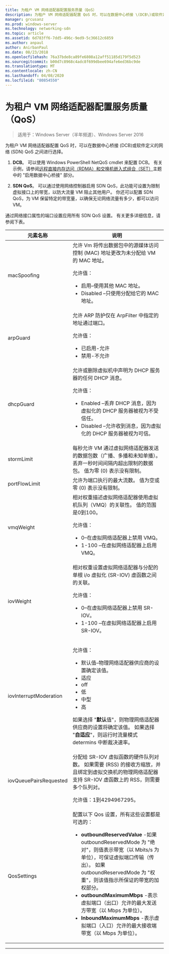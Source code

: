 ```yaml
---
title: 为租户 VM 网络适配器配置服务质量（QoS）
description: 为租户 VM 网络适配器配置 QoS 时，可以在数据中心桥接 \(DCB\)或软件定义的网络 \(SDN\) QoS 之间进行选择。
manager: grcusanz
ms.prod: windows-server
ms.technology: networking-sdn
ms.topic: article
ms.assetid: 6d783ff6-7dd5-496c-9ed9-5c36612c6859
ms.author: anpaul
author: AnirbanPaul
ms.date: 08/23/2018
ms.openlocfilehash: 76a37bde8ca89fe6808a12aff51185d179f5d523
ms.sourcegitcommit: b00d7c8968c4adc8f699dbee694afe6ed36bc9de
ms.translationtype: MT
ms.contentlocale: zh-CN
ms.lasthandoff: 04/08/2020
ms.locfileid: "80854550"
---
```

# <a name="configure-quality-of-service-qos-for-a-tenant-vm-network-adapter"></a>为租户 VM 网络适配器配置服务质量（QoS）

>适用于：Windows Server（半年频道）、Windows Server 2016

为租户 VM 网络适配器配置 QoS 时，可以在数据中心桥接 \(DCB\)或软件定义的网络 \(SDN\) QoS 之间进行选择。

1.    **DCB**。 可以使用 Windows PowerShell NetQoS cmdlet 来配置 DCB。 有关示例，请参阅[远程直接内存访问（RDMA）和交换机嵌入式组合（SET）](../../../virtualization/hyper-v-virtual-switch/RDMA-and-Switch-Embedded-Teaming.md)主题中的 "启用数据中心桥接" 部分。

2.    **SDN QoS**。 可以通过使用网络控制器启用 SDN QoS，此功能可设置为限制虚拟接口上的带宽，以防大流量 VM 阻止其他用户。  你还可以配置 SDN QoS，为 VM 保留特定的带宽量，以确保无论网络流量有多少，都可以访问 VM。  

通过网络接口属性的端口设置应用所有 SDN QoS 设置。 有关更多详细信息，请参阅下表。

|元素名称|说明|
|------------|-----------| 
|macSpoofing| 允许 Vm 将传出数据包中的源媒体访问控制 \(MAC\) 地址更改为未分配给 VM 的 MAC 地址。<p>允许值：<ul><li>启用–使用其他 MAC 地址。</li><li>Disabled –只使用分配给它的 MAC 地址。</li></ul>|
|arpGuard| 允许 ARP 防护仅在 ArpFilter 中指定的地址通过端口。<p>允许值：<ul><li>已启用-允许</li><li>禁用-不允许</li></ul>|
|dhcpGuard| 允许或删除虚拟机中声明为 DHCP 服务器的任何 DHCP 消息。 <p>允许值：<ul><li>Enabled –丢弃 DHCP 消息，因为虚拟化的 DHCP 服务器被视为不受信任。</li><li>Disabled –允许收到消息，因为虚拟化的 DHCP 服务器被视为可信。</li></ul>|
|stormLimit| 每秒允许 VM 通过虚拟网络适配器发送的数据包数（广播、多播和未知单播）。 丢弃一秒时间间隔内超出限制的数据包。 值为零 \(0\) 表示没有限制。|
|portFlowLimit| 允许为端口执行的最大流数。 值为空或零 \(0\) 表示没有限制。 |
|vmqWeight| 相对权重描述虚拟网络适配器使用虚拟机队列（VMQ）的关联性。 值的范围是0到100。<p>允许值：<ul><li>0–在虚拟网络适配器上禁用 VMQ。</li><li>1-100 –在虚拟网络适配器上启用 VMQ。</li></ul>|
|iovWeight| 相对权重设置虚拟网络适配器与分配的单根 i/o 虚拟化 \(SR-IOV\) 虚函数之间的关联。 <p>允许值：<ul><li>0–在虚拟网络适配器上禁用 SR-IOV。</li><li>1-100 –在虚拟网络适配器上启用 SR-IOV。</li></ul>|
|iovInterruptModeration|<p>允许值：<ul><li>默认值–物理网络适配器供应商的设置确定该值。</li><li>适应 </li><li>off </li><li>低</li><li>中型</li><li>高</li></ul><p>如果选择 "**默认**值"，则物理网络适配器供应商的设置将确定该值。  如果选择 "**自适应**"，则运行时流量模式 determins 中断裁决速率。|
|iovQueuePairsRequested| 分配给 SR-IOV 虚拟函数的硬件队列对数。 如果需要 \(RSS\) 的接收方缩放，并且绑定到虚拟交换机的物理网络适配器支持 SR-IOV 虚函数上的 RSS，则需要多个队列对。 <p>允许值：1到4294967295。|
|QosSettings| 配置以下 Qos 设置，所有这些设置都是可选的： <ul><li>**outboundReservedValue** -如果 outboundReservedMode 为 "绝对"，则值表示带宽（以 Mbits/s 为单位），可保证虚拟端口传输（传出）。 如果 outboundReservedMode 为 "权重"，则该值指示所保证的带宽的加权部分。</li><li>**outboundMaximumMbps** -表示虚拟端口（出口）允许的最大发送方带宽（以 Mbps 为单位）。</li><li>**InboundMaximumMbps** -表示虚拟端口（入口）允许的最大接收端带宽（以 Mbps 为单位）。</li></ul> |

---